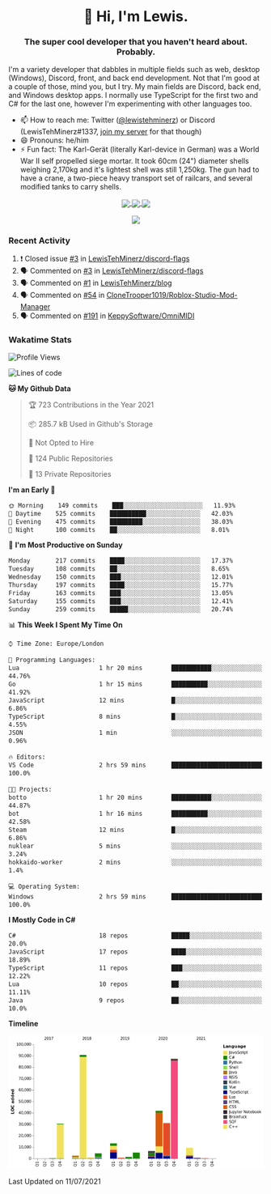 <h1 align="center">👋 Hi, I'm Lewis.</h1>
<h3 align="center">The super cool developer that you haven't heard about. Probably.</h3>

I'm a variety developer that dabbles in multiple fields such as web, desktop (Windows), Discord, front, and back end development. Not that I'm good at a couple of those, mind you, but I try. My main fields are Discord, back end, and Windows desktop apps. I normally use TypeScript for the first two and C# for the last one, however I'm experimenting with other languages too.

- 📫 How to reach me: Twitter ([@lewistehminerz](https://twitter.com/lewistehminerz)) or Discord (LewisTehMinerz#1337, [join my server](https://discord.gg/XnUh7JB) for that though)
- 😄 Pronouns: he/him
- ⚡ Fun fact: The Karl-Gerät (literally Karl-device in German) was a World War II self propelled siege mortar. It took 60cm (24") diameter shells weighing 2,170kg and it's lightest shell was still 1,250kg. The gun had to have a crane, a two-piece heavy transport set of railcars, and several modified tanks to carry shells.

<p align="center">
  <a href="https://github.com/anuraghazra/github-readme-stats">
    <img align="center" src="https://github-readme-stats.vercel.app/api?username=LewisTehMinerz&count_private=true&show_icons=true&theme=gruvbox">
  </a>
  <a href="https://github.com/anuraghazra/github-readme-stats">
    <img align="center" src="https://github-readme-stats.vercel.app/api/top-langs?username=LewisTehMinerz&layout=compact&theme=gruvbox">
  </a>
  <a href="https://github.com/anuraghazra/github-readme-stats">
    <img align="center" src="https://github-readme-stats.vercel.app/api/wakatime?username=LewisTehMinerz&layout=compact&theme=gruvbox">
  </a>
</p>

<p align="center">
  <a href="https://github.com/ryo-ma/github-profile-trophy">
    <img align="center" src="https://github-profile-trophy.vercel.app/?username=ryo-ma&theme=gruvbox">
  </a>
</p>

### Recent Activity
<!--START_SECTION:activity-->
1. ❗️ Closed issue [#3](https://github.com/LewisTehMinerz/discord-flags/issues/3) in [LewisTehMinerz/discord-flags](https://github.com/LewisTehMinerz/discord-flags)
2. 🗣 Commented on [#3](https://github.com/LewisTehMinerz/discord-flags/issues/3) in [LewisTehMinerz/discord-flags](https://github.com/LewisTehMinerz/discord-flags)
3. 🗣 Commented on [#1](https://github.com/LewisTehMinerz/blog/issues/1) in [LewisTehMinerz/blog](https://github.com/LewisTehMinerz/blog)
4. 🗣 Commented on [#54](https://github.com/CloneTrooper1019/Roblox-Studio-Mod-Manager/issues/54) in [CloneTrooper1019/Roblox-Studio-Mod-Manager](https://github.com/CloneTrooper1019/Roblox-Studio-Mod-Manager)
5. 🗣 Commented on [#191](https://github.com/KeppySoftware/OmniMIDI/issues/191) in [KeppySoftware/OmniMIDI](https://github.com/KeppySoftware/OmniMIDI)
<!--END_SECTION:activity-->

### Wakatime Stats
<!--START_SECTION:waka-->
![Profile Views](http://img.shields.io/badge/Profile%20Views-0-blue)

![Lines of code](https://img.shields.io/badge/From%20Hello%20World%20I%27ve%20Written-328009%20lines%20of%20code-blue)

**🐱 My Github Data** 

> 🏆 723 Contributions in the Year 2021
 > 
> 📦 285.7 kB Used in Github's Storage 
 > 
> 🚫 Not Opted to Hire
 > 
> 📜 124 Public Repositories 
 > 
> 🔑 13 Private Repositories  
 > 
**I'm an Early 🐤** 

```text
🌞 Morning    149 commits    ███░░░░░░░░░░░░░░░░░░░░░░   11.93% 
🌆 Daytime    525 commits    ██████████░░░░░░░░░░░░░░░   42.03% 
🌃 Evening    475 commits    █████████░░░░░░░░░░░░░░░░   38.03% 
🌙 Night      100 commits    ██░░░░░░░░░░░░░░░░░░░░░░░   8.01%

```
📅 **I'm Most Productive on Sunday** 

```text
Monday       217 commits    ████░░░░░░░░░░░░░░░░░░░░░   17.37% 
Tuesday      108 commits    ██░░░░░░░░░░░░░░░░░░░░░░░   8.65% 
Wednesday    150 commits    ███░░░░░░░░░░░░░░░░░░░░░░   12.01% 
Thursday     197 commits    ████░░░░░░░░░░░░░░░░░░░░░   15.77% 
Friday       163 commits    ███░░░░░░░░░░░░░░░░░░░░░░   13.05% 
Saturday     155 commits    ███░░░░░░░░░░░░░░░░░░░░░░   12.41% 
Sunday       259 commits    █████░░░░░░░░░░░░░░░░░░░░   20.74%

```


📊 **This Week I Spent My Time On** 

```text
⌚︎ Time Zone: Europe/London

💬 Programming Languages: 
Lua                      1 hr 20 mins        ███████████░░░░░░░░░░░░░░   44.76% 
Go                       1 hr 15 mins        ██████████░░░░░░░░░░░░░░░   41.92% 
JavaScript               12 mins             █░░░░░░░░░░░░░░░░░░░░░░░░   6.86% 
TypeScript               8 mins              █░░░░░░░░░░░░░░░░░░░░░░░░   4.55% 
JSON                     1 min               ░░░░░░░░░░░░░░░░░░░░░░░░░   0.96%

🔥 Editors: 
VS Code                  2 hrs 59 mins       █████████████████████████   100.0%

🐱‍💻 Projects: 
botto                    1 hr 20 mins        ███████████░░░░░░░░░░░░░░   44.87% 
bot                      1 hr 16 mins        ██████████░░░░░░░░░░░░░░░   42.58% 
Steam                    12 mins             █░░░░░░░░░░░░░░░░░░░░░░░░   6.86% 
nuklear                  5 mins              ░░░░░░░░░░░░░░░░░░░░░░░░░   3.24% 
hokkaido-worker          2 mins              ░░░░░░░░░░░░░░░░░░░░░░░░░   1.4%

💻 Operating System: 
Windows                  2 hrs 59 mins       █████████████████████████   100.0%

```

**I Mostly Code in C#** 

```text
C#                       18 repos            █████░░░░░░░░░░░░░░░░░░░░   20.0% 
JavaScript               17 repos            ████░░░░░░░░░░░░░░░░░░░░░   18.89% 
TypeScript               11 repos            ███░░░░░░░░░░░░░░░░░░░░░░   12.22% 
Lua                      10 repos            ██░░░░░░░░░░░░░░░░░░░░░░░   11.11% 
Java                     9 repos             ██░░░░░░░░░░░░░░░░░░░░░░░   10.0%

```


**Timeline**

![Chart not found](https://raw.githubusercontent.com/LewisTehMinerz/LewisTehMinerz/master/charts/bar_graph.png) 


 Last Updated on 11/07/2021
<!--END_SECTION:waka-->
